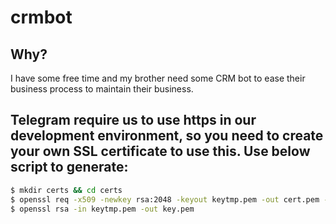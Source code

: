 # crmbot

## Why?
I have some free time and my brother need some CRM bot to ease their business process to maintain their business.

## Telegram require us to use https in our development environment, so you need to create your own SSL certificate to use this. Use below script to generate:
```bash
$ mkdir certs && cd certs
$ openssl req -x509 -newkey rsa:2048 -keyout keytmp.pem -out cert.pem -days 365
$ openssl rsa -in keytmp.pem -out key.pem
```
